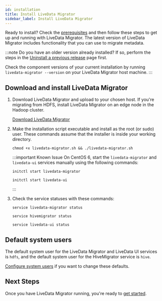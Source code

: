 ```yaml
---
id: installation
title: Install LiveData Migrator
sidebar_label: Install LiveData Migrator
---
```


Ready to install? Check the [prerequisites](./prereqs.md) and then follow these steps to get up and running with LiveData Migrator. The latest version of LiveData Migrator includes functionality that you can use to migrate metadata.

:::note
Do you have an older version already installed? If so, perform the steps in the [Uninstall a previous release](./uninstall.md) page first.

Check the component versions of your current installation by running `livedata-migrator --version` on your LiveData Migrator host machine.
:::

## Download and install LiveData Migrator

1. Download LiveData Migrator and upload to your chosen host. If you're migrating from HDFS, install LiveData Migrator on an edge node in the Hadoop cluster.

   <div class="download">
   <a href="https://www2.wandisco.com/ldm-trial">Download LiveData Migrator</a>
   </div>

1. Make the installation script executable and install as the root (or sudo) user. These commands assume that the installer is inside your working directory.

   ```text
   chmod +x livedata-migrator.sh && ./livedata-migrator.sh
   ```

   :::important Known Issue
   On CentOS 6, start the `livedata-migrator` and `livedata-ui` services manually using the following commands:

   ```text
   initctl start livedata-migrator
   ```

   ```text
   initctl start livedata-ui
   ```

   :::

1. Check the service statuses with these commands:

   ```text
   service livedata-migrator status
   ```

   ```text
   service hivemigrator status
   ```

   ```text
   service livedata-ui status
   ```

## Default system users

The default system user for the LiveData Migrator and LiveData UI services is `hdfs`, and the default system user for the HiveMigrator service is `hive`.

[Configure system users](./configure-system-users.md) if you want to change these defaults.

## Next Steps

Once you have LiveData Migrator running, you're ready to [get started](./get-started.md).
